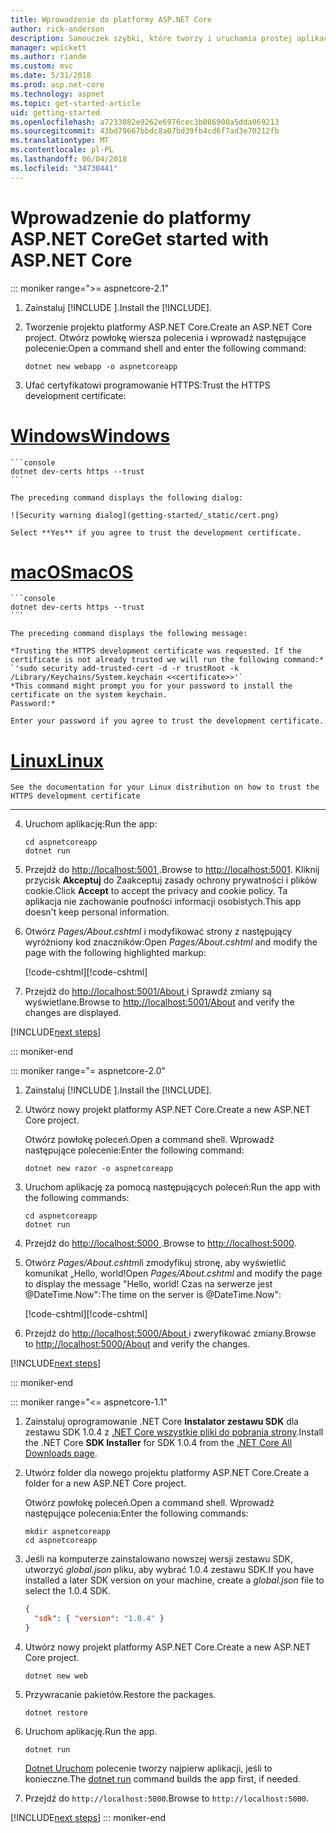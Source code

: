 ```yaml
---
title: Wprowadzenie do platformy ASP.NET Core
author: rick-anderson
description: Samouczek szybki, które tworzy i uruchamia prostej aplikacji Hello World przy użyciu platformy ASP.NET Core.
manager: wpickett
ms.author: riande
ms.custom: mvc
ms.date: 5/31/2018
ms.prod: asp.net-core
ms.technology: aspnet
ms.topic: get-started-article
uid: getting-started
ms.openlocfilehash: a7233082e9262e6976cec3b086900a5dda069213
ms.sourcegitcommit: 43bd79667bbdc8a07bd39fb4cd6f7ad3e70212fb
ms.translationtype: MT
ms.contentlocale: pl-PL
ms.lasthandoff: 06/04/2018
ms.locfileid: "34730441"
---
```

# <a name="get-started-with-aspnet-core"></a><span data-ttu-id="3f869-103">Wprowadzenie do platformy ASP.NET Core</span><span class="sxs-lookup"><span data-stu-id="3f869-103">Get started with ASP.NET Core</span></span>

::: moniker range=">= aspnetcore-2.1"

1. <span data-ttu-id="3f869-104">Zainstaluj [!INCLUDE [](~/includes/2.1-SDK.md)].</span><span class="sxs-lookup"><span data-stu-id="3f869-104">Install the [!INCLUDE[](~/includes/2.1-SDK.md)].</span></span>

2. <span data-ttu-id="3f869-105">Tworzenie projektu platformy ASP.NET Core.</span><span class="sxs-lookup"><span data-stu-id="3f869-105">Create an ASP.NET Core project.</span></span> <span data-ttu-id="3f869-106">Otwórz powłokę wiersza polecenia i wprowadź następujące polecenie:</span><span class="sxs-lookup"><span data-stu-id="3f869-106">Open a command shell and enter the following command:</span></span>

    ```console
    dotnet new webapp -o aspnetcoreapp
    ```

3. <span data-ttu-id="3f869-107">Ufać certyfikatowi programowanie HTTPS:</span><span class="sxs-lookup"><span data-stu-id="3f869-107">Trust the HTTPS development certificate:</span></span>

# <a name="windowstabwindows"></a>[<span data-ttu-id="3f869-108">Windows</span><span class="sxs-lookup"><span data-stu-id="3f869-108">Windows</span></span>](#tab/windows)

    ```console
    dotnet dev-certs https --trust
    ```

    The preceding command displays the following dialog:

    ![Security warning dialog](getting-started/_static/cert.png)

    Select **Yes** if you agree to trust the development certificate.

# <a name="macostabmacos"></a>[<span data-ttu-id="3f869-109">macOS</span><span class="sxs-lookup"><span data-stu-id="3f869-109">macOS</span></span>](#tab/macos)

    ```console
    dotnet dev-certs https --trust
    ```

    The preceding command displays the following message:

    *Trusting the HTTPS development certificate was requested. If the certificate is not already trusted we will run the following command:*
    `'sudo security add-trusted-cert -d -r trustRoot -k /Library/Keychains/System.keychain <<certificate>>'`
    *This command might prompt you for your password to install the certificate on the system keychain.
    Password:*

    Enter your password if you agree to trust the development certificate.

# <a name="linuxtablinux"></a>[<span data-ttu-id="3f869-110">Linux</span><span class="sxs-lookup"><span data-stu-id="3f869-110">Linux</span></span>](#tab/linux)

    See the documentation for your Linux distribution on how to trust the HTTPS development certificate
---

4. <span data-ttu-id="3f869-111">Uruchom aplikację:</span><span class="sxs-lookup"><span data-stu-id="3f869-111">Run the app:</span></span>

    ```console
    cd aspnetcoreapp
    dotnet run
    ```

5. <span data-ttu-id="3f869-112">Przejdź do [ http://localhost:5001 ](http://localhost:5001).</span><span class="sxs-lookup"><span data-stu-id="3f869-112">Browse to [http://localhost:5001](http://localhost:5001).</span></span>  <span data-ttu-id="3f869-113">Kliknij przycisk **Akceptuj** do Zaakceptuj zasady ochrony prywatności i plików cookie.</span><span class="sxs-lookup"><span data-stu-id="3f869-113">Click **Accept** to accept the privacy and cookie policy.</span></span> <span data-ttu-id="3f869-114">Ta aplikacja nie zachowanie poufności informacji osobistych.</span><span class="sxs-lookup"><span data-stu-id="3f869-114">This app doesn't keep personal information.</span></span>

6. <span data-ttu-id="3f869-115">Otwórz *Pages/About.cshtml* i modyfikować strony z następujący wyróżniony kod znaczników:</span><span class="sxs-lookup"><span data-stu-id="3f869-115">Open *Pages/About.cshtml* and modify the page with the following highlighted markup:</span></span>

    <span data-ttu-id="3f869-116">[!code-cshtml[](getting-started/sample/getting-started/about.cshtml?highlight=9)]</span><span class="sxs-lookup"><span data-stu-id="3f869-116">[!code-cshtml[](getting-started/sample/getting-started/about.cshtml?highlight=9)]</span></span>

7. <span data-ttu-id="3f869-117">Przejdź do [ http://localhost:5001/About ](http://localhost:5001/About) i Sprawdź zmiany są wyświetlane.</span><span class="sxs-lookup"><span data-stu-id="3f869-117">Browse to [http://localhost:5001/About](http://localhost:5001/About) and verify the changes are displayed.</span></span>

[!INCLUDE[next steps](~/includes/getting-started/next-steps.md)]

::: moniker-end

::: moniker range="= aspnetcore-2.0"

1. <span data-ttu-id="3f869-118">Zainstaluj [!INCLUDE [](~/includes/net-core-sdk-download-link.md)].</span><span class="sxs-lookup"><span data-stu-id="3f869-118">Install the [!INCLUDE[](~/includes/net-core-sdk-download-link.md)].</span></span>

2. <span data-ttu-id="3f869-119">Utwórz nowy projekt platformy ASP.NET Core.</span><span class="sxs-lookup"><span data-stu-id="3f869-119">Create a new ASP.NET Core project.</span></span>

   <span data-ttu-id="3f869-120">Otwórz powłokę poleceń.</span><span class="sxs-lookup"><span data-stu-id="3f869-120">Open a command shell.</span></span> <span data-ttu-id="3f869-121">Wprowadź następujące polecenie:</span><span class="sxs-lookup"><span data-stu-id="3f869-121">Enter the following command:</span></span>

    ```console
    dotnet new razor -o aspnetcoreapp
    ```

3. <span data-ttu-id="3f869-122">Uruchom aplikację za pomocą następujących poleceń:</span><span class="sxs-lookup"><span data-stu-id="3f869-122">Run the app with the following commands:</span></span>

    ```console
    cd aspnetcoreapp
    dotnet run
    ```

4. <span data-ttu-id="3f869-123">Przejdź do [ http://localhost:5000 ](http://localhost:5000).</span><span class="sxs-lookup"><span data-stu-id="3f869-123">Browse to [http://localhost:5000](http://localhost:5000).</span></span>

5. <span data-ttu-id="3f869-124">Otwórz *Pages/About.cshtml*i zmodyfikuj stronę, aby wyświetlić komunikat „Hello, world!</span><span class="sxs-lookup"><span data-stu-id="3f869-124">Open *Pages/About.cshtml* and modify the page to display the message "Hello, world!</span></span> <span data-ttu-id="3f869-125">Czas na serwerze jest @DateTime.Now":</span><span class="sxs-lookup"><span data-stu-id="3f869-125">The time on the server is @DateTime.Now":</span></span>

    <span data-ttu-id="3f869-126">[!code-cshtml[](getting-started/sample/getting-started/about.cshtml?highlight=9&range=1-9)]</span><span class="sxs-lookup"><span data-stu-id="3f869-126">[!code-cshtml[](getting-started/sample/getting-started/about.cshtml?highlight=9&range=1-9)]</span></span>

6. <span data-ttu-id="3f869-127">Przejdź do [ http://localhost:5000/About ](http://localhost:5000/About) i zweryfikować zmiany.</span><span class="sxs-lookup"><span data-stu-id="3f869-127">Browse to [http://localhost:5000/About](http://localhost:5000/About) and verify the changes.</span></span>

[!INCLUDE[next steps](~/includes/getting-started/next-steps.md)]

::: moniker-end

::: moniker range="<= aspnetcore-1.1"

1. <span data-ttu-id="3f869-128">Zainstaluj oprogramowanie .NET Core **Instalator zestawu SDK** dla zestawu SDK 1.0.4 z [.NET Core wszystkie pliki do pobrania strony](https://www.microsoft.com/net/download/all).</span><span class="sxs-lookup"><span data-stu-id="3f869-128">Install the .NET Core **SDK Installer** for SDK 1.0.4 from the [.NET Core All Downloads page](https://www.microsoft.com/net/download/all).</span></span>

2. <span data-ttu-id="3f869-129">Utwórz folder dla nowego projektu platformy ASP.NET Core.</span><span class="sxs-lookup"><span data-stu-id="3f869-129">Create a folder for a new ASP.NET Core project.</span></span>

   <span data-ttu-id="3f869-130">Otwórz powłokę poleceń.</span><span class="sxs-lookup"><span data-stu-id="3f869-130">Open a command shell.</span></span> <span data-ttu-id="3f869-131">Wprowadź następujące polecenia:</span><span class="sxs-lookup"><span data-stu-id="3f869-131">Enter the following commands:</span></span>

   ```console
   mkdir aspnetcoreapp
   cd aspnetcoreapp
   ```

3. <span data-ttu-id="3f869-132">Jeśli na komputerze zainstalowano nowszej wersji zestawu SDK, utworzyć *global.json* pliku, aby wybrać 1.0.4 zestawu SDK.</span><span class="sxs-lookup"><span data-stu-id="3f869-132">If you have installed a later SDK version on your machine, create a *global.json* file to select the 1.0.4 SDK.</span></span>

   ```json
   {
     "sdk": { "version": "1.0.4" }
   }
   ```

4. <span data-ttu-id="3f869-133">Utwórz nowy projekt platformy ASP.NET Core.</span><span class="sxs-lookup"><span data-stu-id="3f869-133">Create a new ASP.NET Core project.</span></span>

   ```console
   dotnet new web
   ```

5. <span data-ttu-id="3f869-134">Przywracanie pakietów.</span><span class="sxs-lookup"><span data-stu-id="3f869-134">Restore the packages.</span></span>

    ```console
    dotnet restore
    ```

6. <span data-ttu-id="3f869-135">Uruchom aplikację.</span><span class="sxs-lookup"><span data-stu-id="3f869-135">Run the app.</span></span>

   ```console
   dotnet run
   ```

   <span data-ttu-id="3f869-136">[Dotnet Uruchom](/dotnet/core/tools/dotnet-run) polecenie tworzy najpierw aplikacji, jeśli to konieczne.</span><span class="sxs-lookup"><span data-stu-id="3f869-136">The [dotnet run](/dotnet/core/tools/dotnet-run) command builds the app first, if needed.</span></span>

7. <span data-ttu-id="3f869-137">Przejdź do `http://localhost:5000`.</span><span class="sxs-lookup"><span data-stu-id="3f869-137">Browse to `http://localhost:5000`.</span></span>

[!INCLUDE[next steps](~/includes/getting-started/next-steps.md)]
::: moniker-end
